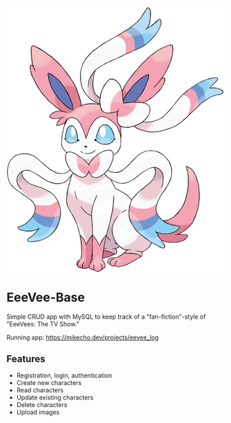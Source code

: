 <img src="images/PngItem_1349015.png">

<h1>EeeVee-Base</h1>

Simple CRUD app with MySQL to keep track of a "fan-fiction"-style of "EeeVees: The TV Show."

Running app: https://mikecho.dev/projects/eevee_log

<h2>Features</h2>
<ul>
    <li>Registration, login, authentication</li>
    <li>Create new characters</li>
    <li>Read characters</li>
    <li>Update existing characters</li>
    <li>Delete characters</li>
    <li>Upload images</li>
</ul>